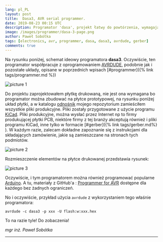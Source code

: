 ```yaml
---
lang: pl_PL
layout: post
title:  Dasa3, AVR serial programmer.
date: 2019-08-23 00:15 UTC 
description: Programator 'dasa', projekt łatwy do powtórzenia, wymagający tylko minimum umiejętności, tu wersja znana jako 'dasa3'. Ten układ jest obsługiwany przez oprogramowanie **AVRDUDE**.
image: /images/programmer/dasa-3-page.png
author: Paweł Sobótka
tags: [electronics, avr, programmer, dasa, dasa3, avrdude, gerber]
comments: true
---
```


Na rysunku poniżej, schemat ideowy programatora **dasa3**. Oczywiście, ten programator współpracuje z oprogramowaniem [AVRDUDE](https://www.nongnu.org/avrdude/ "https://www.nongnu.org/avrdude/"), podobnie jak i pozostałe układy, opisane w poprzednich wpisach [#programmer]({% link tags/programmer.md %})

![picture 1]({{site.url}}{{site.baseurl}}/images/programmer/dasa-3.png "Programator 'dasa3' schemat ideowy")

Do projektu zaprojektowałem płytkę drukowaną, nie jest ona wymagana bo programator można zbudować na płytce prototypowej, na rysunku poniżej układ płytki, a w katalogu [odnośnik](https://github.com/majsterklepka/avr-programmers/tree/master/dasa3 "majsterklepka >> avr-programmers >> dasa3") mojego repozytorium zamieściłem wszystkie pliki produkcyjne. Pliki zostały przygotowane z użycie programu [KiCad](http://http://www.kicad-pcb.org/ "KiCad, Open Source EDA software"). Pliki produkcyjne, można wysłać przez Internet np to firmy produkującej płytki PCB, niektóre firmy z tej branży akceptują również i pliki programu KiCad, inne tylko w formacie [#gerber]({% link tags/gerber.md%} ). W każdym razie, zalecam dokładne zapoznanie się z instrukcjami dla składających zamówienie, jakie są zamieszczane na stronach tych podmiotów.

![picture 2]({{site.url}}{{site.baseurl}}/images/programmer/dasa-3-brd.png "Programator 'dasa3' PCB")

Rozmieszczenie elementów na płytce drukowanej przedstawia rysunek:

![picture 3]({{site.url}}{{site.baseurl}}/images/programmer/dasa-3-f_fab.png "Programator 'dasa3' rozmieszczenie elementów na płytce drukowanej")

Oczywiście, i tym programatorem można również programować popularne [Arduino](https://www.arduino.cc/ "Arduino development board, Home Page"). A tu, materiały z GitHub'a : [Programmer for AVR](https://github.com/majsterklepka/avr-programmers.git "https://github.com/majsterklepka/avr-programmers.git") dostępne dla każdego bez żadnych ograniczeń.

No i oczywiście, przykład użycia `avrdude` z wykorzystaniem tego właśnie programatora:
```
avrdude -c dasa3 -p xxx -U flash:w:xxx.hex
```
To na razie tyle! Do zobaczenia!

_mgr inż. Paweł Sobótka_
- - - 
